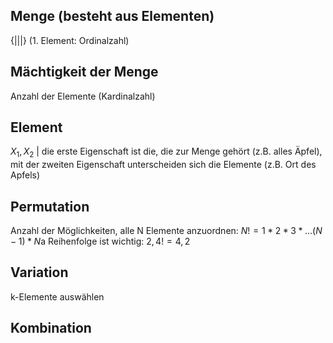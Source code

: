 ## Menge (besteht aus Elementen)
{|||} (1. Element: Ordinalzahl)
## Mächtigkeit der Menge
Anzahl der Elemente (Kardinalzahl)
## Element
$X_1, X_2$ | die erste Eigenschaft ist die, die zur Menge gehört (z.B. alles Äpfel), mit der zweiten Eigenschaft unterscheiden sich die Elemente (z.B. Ort des Apfels)
## Permutation
Anzahl der Möglichkeiten, alle N Elemente anzuordnen:
$N! =1*2*3*...(N-1)*N$a
Reihenfolge ist wichtig: ${2,4} != {4,2}$
## Variation
k-Elemente auswählen
## Kombination
